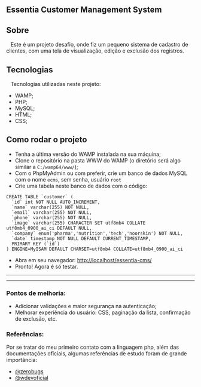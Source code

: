 ## Essentia Customer Management System

## Sobre
&nbsp;&nbsp; Este é um projeto desafio, onde fiz um pequeno sistema de cadastro de clientes, com uma tela de visualização, edição e exclusão dos registros.

## Tecnologias
&nbsp;&nbsp; Tecnologias utilizadas neste projeto:
- WAMP;
- PHP;
- MySQL;
- HTML;
- CSS;

## Como rodar o projeto
- Tenha a última versão do WAMP instalada na sua máquina;
- Clone o repositório na pasta WWW do WAMP (o diretório será algo similar a `C:/wamp64/www/`);
- Com o PhpMyAdmin ou com preferir, crie um banco de dados MySQL com o nome `ecms`, sem senha, usuário `root`
- Crie uma tabela neste banco de dados com o código:
```
CREATE TABLE `customer` (
  `id` int NOT NULL AUTO_INCREMENT,
  `name` varchar(255) NOT NULL,
  `email` varchar(255) NOT NULL,
  `phone` varchar(255) NOT NULL,
  `image` varchar(255) CHARACTER SET utf8mb4 COLLATE utf8mb4_0900_ai_ci DEFAULT NULL,
  `company` enum('pharma','nutrition','tech','noorskin') NOT NULL,
  `date` timestamp NOT NULL DEFAULT CURRENT_TIMESTAMP,
  PRIMARY KEY (`id`)
) ENGINE=MyISAM DEFAULT CHARSET=utf8mb4 COLLATE=utf8mb4_0900_ai_ci	
```
- Abra em seu navegador: [http://localhost/essentia-cms/](http://localhost/essentia-cms/)
- Pronto! Agora é só testar.

----
----

### Pontos de melhoria:
- Adicionar validações e maior segurança na autenticação;
- Melhorar experiência do usuário: CSS, paginação da lista, confirmação de exclusão, etc.

### Referências:
Por se tratar do meu primeiro contato com a linguagem php, além das documentações oficiais, algumas referências de estudo foram de grande importância: 
- [@zerobugs](https://www.youtube.com/@zerobugs-tutorial)
- [@wdevoficial](https://www.youtube.com/@wdevoficial)